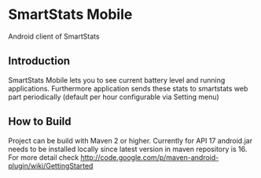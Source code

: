 # SmartStats Mobile

Android client of SmartStats

## Introduction ##

SmartStats Mobile lets you to see current battery level and running applications. Furthermore application sends these stats to smartstats web part periodically (default per hour configurable via Setting menu)



## How to Build  ##

Project can be build with Maven 2 or higher. Currently for API 17 android.jar needs to be installed locally since latest version in maven repository is 16. For more detail check
http://code.google.com/p/maven-android-plugin/wiki/GettingStarted


